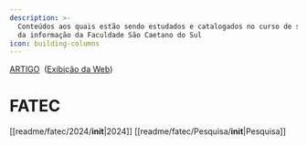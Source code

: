 ```yaml
---
description: >-
  Conteúdos aos quais estão sendo estudados e catalogados no curso de segurança
  da informação da Faculdade São Caetano do Sul
icon: building-columns
---
```

[ARTIGO](onenote:https://d.docs.live.net/0b87c411c59fbf3a/Documentos/CYBER/ARTIGO.one#section-id={DFC8E69A-30E4-4BCB-AAC8-E7A49A2C69A6}&end)  ([Exibição da Web](https://onedrive.live.com/view.aspx?resid=B87C411C59FBF3A%21158596&id=documents&wd=target%28ARTIGO.one%7CDFC8E69A-30E4-4BCB-AAC8-E7A49A2C69A6%2F%29))
# FATEC
[[readme/fatec/2024/__init__|2024]] 
[[readme/fatec/Pesquisa/__init__|Pesquisa]]

